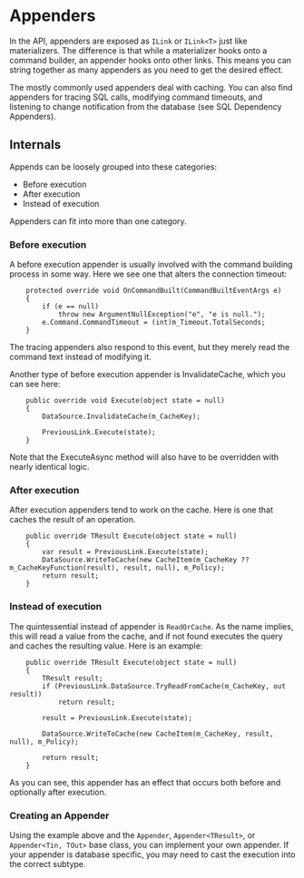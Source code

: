 ﻿# Appenders

In the API, appenders are exposed as `ILink` or `ILink<T>` just like materializers. The difference is that while a materializer hooks onto a command builder, an appender hooks onto other links. This means you can string together as many appenders as you need to get the desired effect.

The mostly commonly used appenders deal with caching. You can also find appenders for tracing SQL calls, modifying command timeouts, and listening to change notification from the database (see SQL Dependency Appenders).

## Internals

Appends can be loosely grouped into these categories:

* Before execution
* After execution
* Instead of execution

Appenders can fit into more than one category.

### Before execution

A before execution appender is usually involved with the command building process in some way. Here we see one that alters the connection timeout:

        protected override void OnCommandBuilt(CommandBuiltEventArgs e)
        {
            if (e == null)
                throw new ArgumentNullException("e", "e is null.");
            e.Command.CommandTimeout = (int)m_Timeout.TotalSeconds;
        }

The tracing appenders also respond to this event, but they merely read the command text instead of modifying it. 

Another type of before execution appender is InvalidateCache, which you can see here:

        public override void Execute(object state = null)
        {
            DataSource.InvalidateCache(m_CacheKey);

            PreviousLink.Execute(state);
        }

Note that the ExecuteAsync method will also have to be overridden with nearly identical logic.

### After execution

After execution appenders tend to work on the cache. Here is one that caches the result of an operation.

        public override TResult Execute(object state = null)
        {
            var result = PreviousLink.Execute(state);
            DataSource.WriteToCache(new CacheItem(m_CacheKey ?? m_CacheKeyFunction(result), result, null), m_Policy);
            return result;
        }

### Instead of execution

The quintessential instead of appender is `ReadOrCache`. As the name implies, this will read a value from the cache, and if not found executes the query and caches the resulting value. Here is an example:

        public override TResult Execute(object state = null)
        {
            TResult result;
            if (PreviousLink.DataSource.TryReadFromCache(m_CacheKey, out result))
                return result;

            result = PreviousLink.Execute(state);

            DataSource.WriteToCache(new CacheItem(m_CacheKey, result, null), m_Policy);

            return result;
        }

As you can see, this appender has an effect that occurs both before and optionally after execution.

### Creating an Appender

Using the example above and the `Appender`, `Appender<TResult>`, or `Appender<Tin, TOut>` base class, you can implement your own appender. If your appender is database specific, you may need to cast the execution into the correct subtype.


